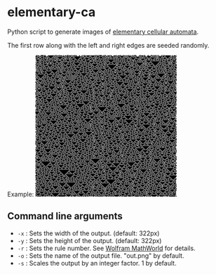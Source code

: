 # elementary-ca

Python script to generate images of [elementary cellular automata](http://en.wikipedia.org/wiki/Elementary_cellular_automaton).

The first row along with the left and right edges are seeded randomly.

Example:
![Example](example.png)

## Command line arguments

* `-x` : Sets the width of the output. (default: 322px)
* `-y` : Sets the height of the output. (default: 322px)
* `-r` : Sets the rule number. See [Wolfram MathWorld](http://mathworld.wolfram.com/ElementaryCellularAutomaton.html) for details.
* `-o` : Sets the name of the output file. "out.png" by default.
* `-s` : Scales the output by an integer factor. 1 by default.